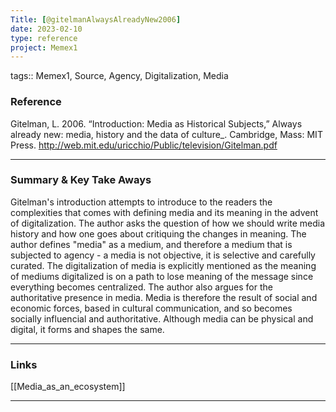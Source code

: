 ```yaml
---
Title: [@gitelmanAlwaysAlreadyNew2006]
date: 2023-02-10
type: reference
project: Memex1
---
```


tags:: Memex1, Source, Agency, Digitalization, Media

### Reference 

Gitelman, L. 2006. “Introduction: Media as Historical Subjects,” Always already new: media, history and the data of culture_. Cambridge, Mass: MIT Press. http://web.mit.edu/uricchio/Public/television/Gitelman.pdf

---

### Summary & Key Take Aways

Gitelman's introduction attempts to introduce to the readers the complexities that comes with defining media and its meaning in the advent of digitalization. The author asks the question of how  we should write media history and how one goes about critiquing the changes in meaning. The author defines "media" as a medium, and therefore a medium that is subjected to agency - a media is not objective, it is selective and carefully curated. The digitalization of media is explicitly mentioned as the meaning of mediums digitalized is on a path to lose meaning of the message since everything becomes centralized. The author also argues for the authoritative presence in media. Media is therefore the result of social and economic forces, based in cultural communication, and so becomes socially influencial and authoritative. Although media can be physical and digital, it forms and shapes the same. 

--- 

### Links

[[Media_as_an_ecosystem]]

---
